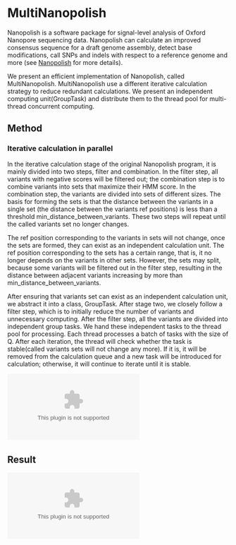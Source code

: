 # MultiNanopolish

Nanopolish is a software package for signal-level analysis of Oxford Nanopore sequencing data. Nanopolish can calculate an improved consensus sequence for a draft genome assembly, detect base modifications, call SNPs and indels with respect to a reference genome and more (see [Nanopolish](https://github.com/jts/nanopolish) for more details).

We present an efficient  implementation of Nanopolish, called MultiNanopolish. MultiNanopolish use a different iterative calculation strategy to reduce redundant calculations.  We present an independent computing unit(GroupTask) and distribute them to the thread pool for multi-thread concurrent computing.

## Method
###  Iterative calculation in parallel
In the iterative calculation stage of the original Nanopolish program, it is mainly divided into two steps, filter and combination. In the filter step, all variants with negative scores will be filtered out; the combination step is to combine variants into sets that maximize their HMM score. In the combination step, the variants are divided into sets of different sizes. The basis for forming the sets is that the distance between the variants in a single set (the distance between the variants ref positions) is less than a threshold min_distance_between_variants. These two steps will repeat until the called variants set no longer changes.

The ref position corresponding to the variants in sets will not change, once the sets are formed, they can exist as an independent calculation unit. The ref position corresponding to the sets has a certain range, that is, it no longer depends on the variants in other sets. However, the sets may split, because some variants will be filtered out in the filter step, resulting in the distance between adjacent variants increasing by more than min_distance_between_variants.

After ensuring that variants set can exist as an independent calculation unit, we abstract it into a class, GroupTask. After stage two, we closely follow a filter step, which is to initially reduce the number of variants and unnecessary computing. After the filter step, all the variants are divided into independent group tasks. We hand these independent tasks to the thread pool for processing. Each thread processes a batch of tasks with the size of Q. After each iteration, the thread will check whether the task is stable(called variants sets will not change any more). If it is, it will be removed from the calculation queue and a new task will be introduced for calculation; otherwise, it will continue to iterate until it is stable.

![parallel structure](https://github.com/BoredMa/MultiNanopolish/blob/master/test/MultiNanopolish.eps)

## Result

![MultiNanopolish experiment result](https://github.com/BoredMa/MultiNanopolish/blob/master/test/performance.eps)